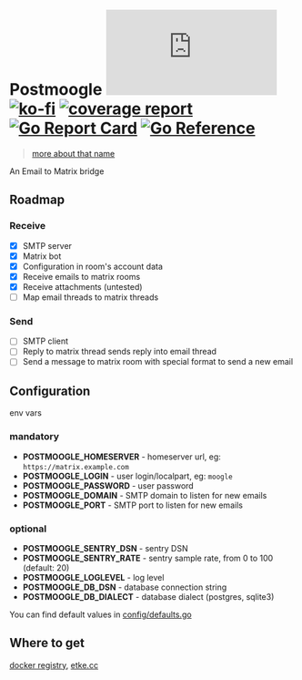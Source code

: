 # Postmoogle [![Matrix](https://img.shields.io/matrix/postmoogle:etke.cc?logo=matrix&style=for-the-badge)](https://matrix.to/#/#postmoogle:etke.cc)[![ko-fi](https://ko-fi.com/img/githubbutton_sm.svg)](https://ko-fi.com/etkecc) [![coverage report](https://gitlab.com/etke.cc/postmoogle/badges/main/coverage.svg)](https://gitlab.com/etke.cc/postmoogle/-/commits/main) [![Go Report Card](https://goreportcard.com/badge/gitlab.com/etke.cc/postmoogle)](https://goreportcard.com/report/gitlab.com/etke.cc/postmoogle) [![Go Reference](https://pkg.go.dev/badge/gitlab.com/etke.cc/postmoogle.svg)](https://pkg.go.dev/gitlab.com/etke.cc/postmoogle)

> [more about that name](https://finalfantasy.fandom.com/wiki/The_Little_Postmoogle_That_Could)

An Email to Matrix bridge

## Roadmap

### Receive

- [x] SMTP server
- [x] Matrix bot
- [x] Configuration in room's account data
- [x] Receive emails to matrix rooms
- [x] Receive attachments (untested)
- [ ] Map email threads to matrix threads

### Send

- [ ] SMTP client
- [ ] Reply to matrix thread sends reply into email thread
- [ ] Send a message to matrix room with special format to send a new email

## Configuration

env vars

### mandatory

* **POSTMOOGLE_HOMESERVER** - homeserver url, eg: `https://matrix.example.com`
* **POSTMOOGLE_LOGIN** - user login/localpart, eg: `moogle`
* **POSTMOOGLE_PASSWORD** - user password
* **POSTMOOGLE_DOMAIN** - SMTP domain to listen for new emails
* **POSTMOOGLE_PORT** - SMTP port to listen for new emails

### optional

* **POSTMOOGLE_SENTRY_DSN** - sentry DSN
* **POSTMOOGLE_SENTRY_RATE** - sentry sample rate, from 0 to 100 (default: 20)
* **POSTMOOGLE_LOGLEVEL** - log level
* **POSTMOOGLE_DB_DSN** - database connection string
* **POSTMOOGLE_DB_DIALECT** - database dialect (postgres, sqlite3)

You can find default values in [config/defaults.go](config/defaults.go)

## Where to get

[docker registry](https://gitlab.com/etke.cc/postmoogle/container_registry), [etke.cc](https://etke.cc)
